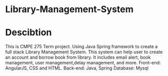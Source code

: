 # Library-Management-System

# Descibtion
This is CMPE 275 Term project.
Using Java Spring framework to create a full stack Library Management System.
This system can help user to create an account and borrow book from library. It includes email alert, book management, user management,delay management, and more.
Front-end: AngularJS, CSS and HTML.
Back-end: Java, Spring
Database: Mysql
